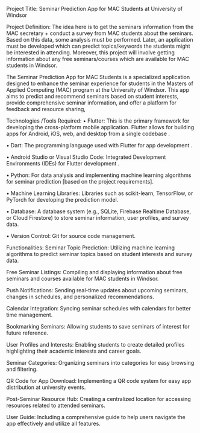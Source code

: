 Project Title: Seminar Prediction App for MAC Students at University of Windsor

Project Definition: 
The idea here is to get the seminars information from the MAC secretary + conduct a survey from MAC students about the seminars. Based on this data, some analysis must be performed. Later, an application must be developed which can predict topics/keywords the students might be interested in attending. Moreover, this project will involve getting information about any free seminars/courses which are available for MAC students in Windsor.  

The Seminar Prediction App for MAC Students is a specialized application designed to enhance the seminar experience for students in the Masters of Applied Computing (MAC) program at the University of Windsor. This app aims to predict and recommend seminars based on student interests, provide comprehensive seminar information, and offer a platform for feedback and resource sharing,

Technologies /Tools Required:
•	Flutter:
This is the primary framework for developing the cross-platform mobile application.
Flutter allows for building apps for Android, iOS, web, and desktop from a single codebase .

•	Dart:
The programming language used with Flutter for app development .

•	Android Studio or Visual Studio Code:
Integrated Development Environments (IDEs) for Flutter development .

•	Python:
For data analysis and implementing machine learning algorithms for seminar prediction [based on the project requirements].

•	Machine Learning Libraries:
Libraries such as scikit-learn, TensorFlow, or PyTorch for developing the prediction model.

•	Database:
A database system (e.g., SQLite, Firebase Realtime Database, or Cloud Firestore) to store seminar information, user profiles, and survey data.

•	Version Control:
Git for source code management.



Functionalities:
Seminar Topic Prediction: Utilizing machine learning algorithms to predict seminar topics based on student interests and survey data.

Free Seminar Listings: Compiling and displaying information about free seminars and courses available for MAC students in Windsor.

Push Notifications: Sending real-time updates about upcoming seminars, changes in schedules, and personalized recommendations.

Calendar Integration: Syncing seminar schedules with calendars for better time management.

Bookmarking Seminars: Allowing students to save seminars of interest for future reference.

User Profiles and Interests: Enabling students to create detailed profiles highlighting their academic interests and career goals.

Seminar Categories: Organizing seminars into categories for easy browsing and filtering.

QR Code for App Download: Implementing a QR code system for easy app distribution at university events.

Post-Seminar Resource Hub: Creating a centralized location for accessing resources related to attended seminars.

User Guide: Including a comprehensive guide to help users navigate the app effectively and utilize all features.
